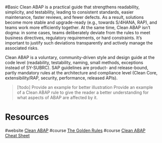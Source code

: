 #Basic 
Clean ABAP is a practical guide that strengthens readability, simplicity, and testability, leading to consistent standards, easier maintenance, faster reviews, and fewer defects. As a result, solutions become more stable and upgrade-ready (e.g., towards S/4HANA, RAP), and teams work more efficiently together. At the same time, Clean ABAP isn’t dogma: in some cases, teams deliberately deviate from the rules to meet business directives, regulatory requirements, or hard constraints. It’s important to justify such deviations transparently and actively manage the associated risks.

Clean ABAP is a voluntary, community-driven style and design guide at the code level (readability, testability, naming, small methods, exceptions instead of SY-SUBRC). SAP guidelines are product- and release-bound, partly mandatory rules at the architecture and compliance level (Clean Core, extensibility/RAP, security, performance, released APIs).

> [!todo] Provide an example for better illustration
> Provide an example of a Clean ABAP rule to give the reader a better understanding for what aspects of ABAP are affected by it. 

# Resources

#website [Clean ABAP](https://github.com/SAP/styleguides/blob/main/clean-abap/CleanABAP.md)
#course  [The Golden Rules](https://github.com/SAP/styleguides/blob/main/clean-abap/cheat-sheet/CleanABAPTheGoldenRulesV1.1.1.pdf)
#course  [Clean ABAP Cheat Sheet](https://github.com/SAP/styleguides/blob/main/clean-abap/cheat-sheet/CleanABAPCheatSheetV1.4.1.pdf)

